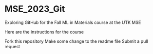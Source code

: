 # MSE_2023_Git
Exploring GitHub for the Fall ML in Materials course at the UTK MSE

Here are the instructions for the course

Fork this repository
Make some change to the readme file
Submit a pull request
